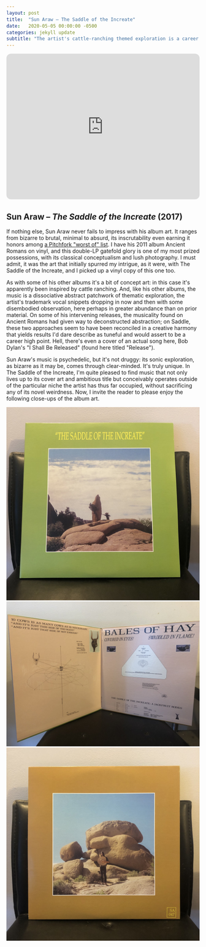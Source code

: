 ```yaml
---
layout: post
title:  "Sun Araw – The Saddle of the Increate"
date:   2020-05-05 00:00:00 -0500
categories: jekyll update
subtitle: "The artist's cattle-ranching themed exploration is a career high point for his unique brand of psychedelia."
---
```

<iframe style="border-radius:12px" src="https://open.spotify.com/embed/album/2hpebzB6yxWuW54NDeNH7j?utm_source=generator" width="100%" height="380" frameBorder="0" allowfullscreen="" allow="autoplay; clipboard-write; encrypted-media; fullscreen; picture-in-picture" loading="lazy"></iframe>

## Sun Araw – _The Saddle of the Increate_ (2017)

If nothing else, Sun Araw never fails to impress with his album art. It ranges from bizarre to brutal, minimal to absurd, its inscrutability even earning it honors among [a Pitchfork "worst of" list](https://pitchfork.com/features/lists-and-guides/9013-the-worst-album-covers-of-2012/). I have his 2011 album Ancient Romans on vinyl, and this double-LP gatefold glory is one of my most prized possessions, with its classical conceptualism and lush photography. I must admit, it was the art that initially spurred my intrigue, as it were, with The Saddle of the Increate, and I picked up a vinyl copy of this one too.

As with some of his other albums it's a bit of concept art: in this case it's apparently been inspired by cattle ranching. And, like his other albums, the music is a dissociative abstract patchwork of thematic exploration, the artist's trademark vocal snippets dropping in now and then with some disembodied observation, here perhaps in greater abundance than on prior material. On some of his intervening releases, the musicality found on Ancient Romans had given way to deconstructed abstraction; on Saddle, these two approaches seem to have been reconciled in a creative harmony that yields results I'd dare describe as tuneful and would assert to be a career high point. Hell, there's even a cover of an actual song here, Bob Dylan's "I Shall Be Released" (found here titled "Release").

Sun Araw's music is psychedelic, but it's not druggy: its sonic exploration, as bizarre as it may be, comes through clear-minded. It's truly unique. In The Saddle of the Increate, I'm quite pleased to find music that not only lives up to its cover art and ambitious title but conceivably operates outside of the particular niche the artist has thus far occupied, without sacrificing any of its novel weirdness. Now, I invite the reader to please enjoy the following close-ups of the album art.

![The Saddle of the Increate front cover](/assets/increate-1.jpeg)
![The Saddle of the Increate inside cover](/assets/increate-2.jpeg)
![The Saddle of the Increate back cover](/assets/increate-3.jpeg)